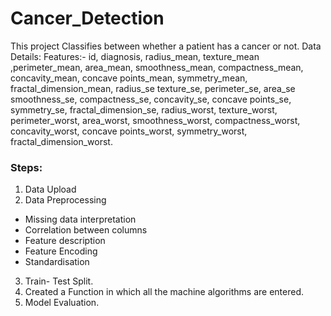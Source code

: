 # Cancer_Detection

This project Classifies between whether a patient has a cancer or not.
Data Details:
Features:- id,	diagnosis,	radius_mean,	texture_mean	,perimeter_mean,	area_mean,	smoothness_mean,	compactness_mean,	concavity_mean,	concave points_mean,	symmetry_mean,	fractal_dimension_mean,	radius_se	texture_se,	perimeter_se,	area_se	smoothness_se,	compactness_se,	concavity_se,	concave points_se,	symmetry_se,	fractal_dimension_se,	radius_worst,	texture_worst,	perimeter_worst,	area_worst,	smoothness_worst,	compactness_worst,	concavity_worst,	concave points_worst,	symmetry_worst,	fractal_dimension_worst.

### Steps:
1. Data Upload
2. Data Preprocessing
  - Missing data interpretation
  - Correlation between columns
  - Feature description
  - Feature Encoding
  - Standardisation
3. Train- Test Split.
4. Created a Function in which all the machine algorithms are entered.
5. Model Evaluation.
